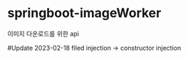 # springboot-imageWorker
이미지 다운로드를 위한 api

#Update
2023-02-18 filed injection -> constructor injection
